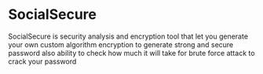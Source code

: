 # SocialSecure
SocialSecure  is security analysis and encryption tool  that let you generate your own custom algorithm encryption to generate strong and secure password  also ability  to check how much it will take for brute force attack to crack your password
